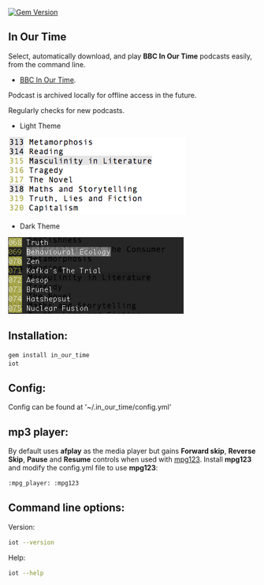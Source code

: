 [![Gem Version](https://badge.fury.io/rb/in_our_time.svg)](https://badge.fury.io/rb/in_our_time)

## In Our Time

Select, automatically download, and play **BBC In Our Time** podcasts easily, from the command line.

- [BBC In Our Time](http://www.bbc.co.uk/programmes/b006qykl).

Podcast is archived locally for offline access in the future.

Regularly checks for new podcasts.

- Light Theme

![compile image](https://raw.githubusercontent.com/mjago/In_Our_Time/master/images/light_theme.png)

- Dark Theme

![compile image](https://raw.githubusercontent.com/mjago/In_Our_Time/master/images/dark_theme.png)

## Installation:

```sh
gem install in_our_time
iot
```
## Config:

Config can be found at '~/.in_our_time/config.yml'

## mp3 player:

By default uses **afplay** as the media player but gains **Forward skip**, **Reverse Skip**, **Pause** and **Resume** controls when used with [mpg123](https://www.mpg123.de/). Install **mpg123** and modify the config.yml file to use **mpg123**:

```sh
:mpg_player: :mpg123
```

## Command line options:
Version:
```sh
iot --version
```
Help:
```sh
iot --help
```
